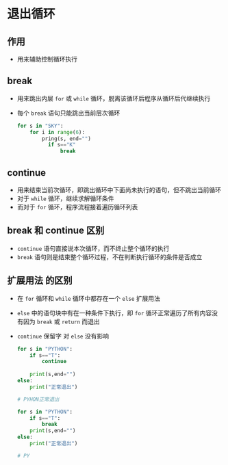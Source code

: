 # 退出循环

## 作用

+ 用来辅助控制循环执行

## break

+ 用来跳出内层 `for` 或 `while` 循环，脱离该循环后程序从循环后代继续执行
+ 每个 `break` 语句只能跳出当前层次循环

  ```py
  for s in "SKY":
      for i in range(6):
          pring(s, end="")
            if s=="K"
                break
  ```

## continue

+ 用来结束当前次循环，即跳出循环中下面尚未执行的语句，但不跳出当前循环
+ 对于 `while` 循环，继续求解循环条件
+ 而对于 `for` 循环，程序流程接着遍历循环列表

## break 和 continue 区别

+ `continue` 语句直接说本次循环，而不终止整个循环的执行
+ `break` 语句则是结束整个循环过程，不在判断执行循环的条件是否成立

## 扩展用法 的区别

+ 在 `for` 循环和 `while` 循环中都存在一个 `else` 扩展用法
+ `else` 中的语句块中有在一种条件下执行，即 `for` 循环正常遍历了所有内容没有因为 `break` 或 `return` 而退出
+ `continue` 保留字 对 `else` 没有影响

  ```py
  for s in "PYTHON":
      if s=="T":
          continue
      
      print(s,end="")
  else:
      print("正常退出")

  # PYHON正常退出
  ```

  ```py
  for s in "PYTHON":
      if s=="T":
          break
      print(s,end="")
  else:
      print("正常退出")
  
  # PY
  ```
